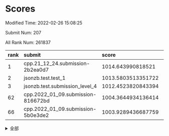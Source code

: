 # Scores

Modified Time: 2022-02-26 15:08:25

Submit Num: 207

All Rank Num: 261837

| rank |               submit               |       score        |       sigma        | pk_num |
| :--- | :--------------------------------- | :----------------- | :----------------- | :----- |
| 1    | cpp.21_12_24.submission-2b2ea0d7   | 1014.643990818521  | 0.8322416333683509 | 5057   |
| 2    | jsonzb.test.test_1                 | 1013.5803513351722 | 0.8372815897478759 | 5057   |
| 3    | jsonzb.test.submission_level_4     | 1012.4523820843394 | 0.7950409492715877 | 5061   |
| 62   | cpp.2022_01_09.submission-816672bd | 1004.3644934136414 | 0.7112066244307521 | 5058   |
| 66   | cpp.2022_01_09.submission-5b0e3de2 | 1003.9289436687759 | 0.7046760509219564 | 5061   |


<details>
<summary>全部</summary>

| rank |                 submit                 |       score        |       sigma        | pk_num |
| :--- | :------------------------------------- | :----------------- | :----------------- | :----- |
| 1    | cpp.21_12_24.submission-2b2ea0d7       | 1014.643990818521  | 0.8322416333683509 | 5057   |
| 2    | jsonzb.test.test_1                     | 1013.5803513351722 | 0.8372815897478759 | 5057   |
| 3    | jsonzb.test.submission_level_4         | 1012.4523820843394 | 0.7950409492715877 | 5061   |
| 4    | gobigger.level_3.submission_level_3_27 | 1012.4257704923922 | 0.7766815798984424 | 5058   |
| 5    | gobigger.level_3.submission_level_3_48 | 1011.5007332213842 | 0.7962731141825404 | 5059   |
| 6    | gobigger.level_3.submission_level_3_17 | 1011.4888557375933 | 0.7959534657264477 | 5060   |
| 7    | gobigger.level_3.submission_level_3_29 | 1011.2640229052597 | 0.779349167942748  | 5060   |
| 8    | gobigger.level_3.submission_level_3_21 | 1011.1917486821638 | 0.7944314555652292 | 5060   |
| 9    | gobigger.level_3.submission_level_3_12 | 1011.1242150516717 | 0.7981451991055662 | 5060   |
| 10   | gobigger.level_3.submission_level_3_8  | 1010.8797042718536 | 0.7607940273352318 | 5062   |
| 11   | gobigger.level_3.submission_level_3_4  | 1010.8348120139174 | 0.7839219117182494 | 5059   |
| 12   | gobigger.level_3.submission_level_3_38 | 1010.83204153367   | 0.7619395825775627 | 5058   |
| 13   | gobigger.level_3.submission_level_3_47 | 1010.7589508052644 | 0.7762528963229809 | 5065   |
| 14   | gobigger.level_3.submission_level_3_14 | 1010.7239983236564 | 0.7734589138311541 | 5060   |
| 15   | gobigger.level_3.submission_level_3_41 | 1010.6379490746602 | 0.7652639953132953 | 5062   |
| 16   | gobigger.level_3.submission_level_3_36 | 1010.6326513982887 | 0.7756093063623405 | 5059   |
| 17   | gobigger.level_3.submission_level_3_31 | 1010.6281268441641 | 0.7873753478226289 | 5060   |
| 18   | gobigger.level_3.submission_level_3_40 | 1010.6220520328924 | 0.7795012070336329 | 5061   |
| 19   | gobigger.level_3.submission_level_3_20 | 1010.5798274167903 | 0.7813570082056834 | 5061   |
| 20   | gobigger.level_3.submission_level_3_25 | 1010.5252143630472 | 0.756751292241005  | 5055   |
| 21   | gobigger.level_3.submission_level_3_32 | 1010.4871471630496 | 0.7564923480627699 | 5060   |
| 22   | gobigger.level_3.submission_level_3_46 | 1010.3524259964225 | 0.7474954640963684 | 5063   |
| 23   | gobigger.level_3.submission_level_3_5  | 1010.3475775375653 | 0.7459999389743603 | 5059   |
| 24   | gobigger.level_3.submission_level_3_13 | 1010.2737447414407 | 0.781852418981286  | 5064   |
| 25   | gobigger.level_3.submission_level_3_18 | 1010.1920642464149 | 0.7574659552593213 | 5061   |
| 26   | gobigger.level_3.submission_level_3_15 | 1010.1147881078388 | 0.7527688269325911 | 5062   |
| 27   | gobigger.level_3.submission_level_3_2  | 1010.0500470378533 | 0.7800119569824924 | 5063   |
| 28   | gobigger.level_3.submission_level_3_23 | 1010.0145604851298 | 0.7673816693877337 | 5061   |
| 29   | gobigger.level_3.submission_level_3_3  | 1009.905819405677  | 0.7721709881976178 | 5056   |
| 30   | gobigger.level_3.submission_level_3_44 | 1009.8248850784036 | 0.7469930727204103 | 5062   |
| 31   | gobigger.level_3.submission_level_3_26 | 1009.7715826236573 | 0.7459548716983667 | 5060   |
| 32   | gobigger.level_3.submission_level_3_43 | 1009.7384972302957 | 0.7737877991040052 | 5054   |
| 33   | gobigger.level_3.submission_level_3_0  | 1009.7229714432698 | 0.7654473016283984 | 5062   |
| 34   | gobigger.level_3.submission_level_3_39 | 1009.69734969257   | 0.7554282265660696 | 5062   |
| 35   | gobigger.level_3.submission_level_3_34 | 1009.6325919773841 | 0.750684452536625  | 5052   |
| 36   | gobigger.level_3.submission_level_3_35 | 1009.6239600842532 | 0.7554556494926962 | 5063   |
| 37   | gobigger.level_3.submission_level_3_49 | 1009.5718146553065 | 0.7575139910925907 | 5054   |
| 38   | gobigger.level_3.submission_level_3_30 | 1009.5481336318502 | 0.7307535892911529 | 5062   |
| 39   | gobigger.level_3.submission_level_3_16 | 1009.4541954185016 | 0.7320532258336626 | 5059   |
| 40   | gobigger.level_3.submission_level_3_1  | 1009.3981164405545 | 0.7372543953720856 | 5063   |
| 41   | gobigger.level_3.submission_level_3_42 | 1009.3577071196648 | 0.7503642528825374 | 5061   |
| 42   | gobigger.level_3.submission_level_3_37 | 1009.3565468997697 | 0.7540467089341186 | 5057   |
| 43   | gobigger.level_3.submission_level_3_28 | 1009.3236300671344 | 0.743758087036288  | 5061   |
| 44   | gobigger.level_3.submission_level_3_19 | 1009.2006250095235 | 0.7490814875766872 | 5060   |
| 45   | gobigger.level_3.submission_level_3_22 | 1009.0901403833582 | 0.7469909917809296 | 5054   |
| 46   | gobigger.level_3.submission_level_3_6  | 1009.0200587686461 | 0.7542204063933982 | 5061   |
| 47   | gobigger.level_3.submission_level_3_33 | 1009.0195223542353 | 0.7469872455145472 | 5062   |
| 48   | gobigger.level_3.submission_level_3_7  | 1008.8203673169256 | 0.7395437314892722 | 5063   |
| 49   | gobigger.level_3.submission_level_3_9  | 1008.7782717986566 | 0.7341641784184361 | 5057   |
| 50   | gobigger.level_3.submission_level_3_24 | 1008.7454724652729 | 0.7476719695933374 | 5061   |
| 51   | gobigger.level_3.submission_level_3_11 | 1008.3925395093469 | 0.7520472063433647 | 5062   |
| 52   | gobigger.level_3.submission_level_3_45 | 1008.1849698467339 | 0.7384439670365022 | 5060   |
| 53   | gobigger.level_3.submission_level_3_10 | 1007.9267328318352 | 0.7331965153586363 | 5061   |
| 54   | gobigger.level_1.submission_level_1_4  | 1005.3888734635312 | 0.7286712646730484 | 5063   |
| 55   | gobigger.level_1.submission_level_1_14 | 1005.115539937175  | 0.7243617120750183 | 5060   |
| 56   | gobigger.level_1.submission_level_1_46 | 1005.0259461673393 | 0.7201831797641902 | 5060   |
| 57   | gobigger.level_1.submission_level_1_7  | 1004.9726832457434 | 0.7245789862440005 | 5058   |
| 58   | gobigger.level_1.submission_level_1_1  | 1004.8704983008744 | 0.7167365305470562 | 5051   |
| 59   | gobigger.level_1.submission_level_1_45 | 1004.7564647466779 | 0.7143222766061859 | 5062   |
| 60   | gobigger.level_1.submission_level_1_5  | 1004.624606728723  | 0.7203027927657175 | 5058   |
| 61   | gobigger.level_1.submission_level_1_29 | 1004.580948381718  | 0.7210187280936439 | 5059   |
| 62   | cpp.2022_01_09.submission-816672bd     | 1004.3644934136414 | 0.7112066244307521 | 5058   |
| 63   | gobigger.level_1.submission_level_1_37 | 1004.1256656523882 | 0.7152200916247354 | 5051   |
| 64   | gobigger.level_1.submission_level_1_2  | 1004.0141921360342 | 0.7049656115838173 | 5061   |
| 65   | gobigger.level_1.submission_level_1_27 | 1003.9752036217287 | 0.7205908024699906 | 5055   |
| 66   | cpp.2022_01_09.submission-5b0e3de2     | 1003.9289436687759 | 0.7046760509219564 | 5061   |
| 67   | gobigger.level_1.submission_level_1_10 | 1003.8229466691903 | 0.71757523351878   | 5061   |
| 68   | gobigger.level_1.submission_level_1_25 | 1003.6877396834963 | 0.7126994429697435 | 5059   |
| 69   | gobigger.level_1.submission_level_1_35 | 1003.6643261904114 | 0.7228438322213611 | 5060   |
| 70   | gobigger.level_1.submission_level_1_17 | 1003.655526638851  | 0.724482604716569  | 5061   |
| 71   | gobigger.level_1.submission_level_1_26 | 1003.6552362046543 | 0.7179885643683886 | 5058   |
| 72   | gobigger.level_1.submission_level_1_15 | 1003.6250980750796 | 0.7151284661793925 | 5055   |
| 73   | gobigger.level_1.submission_level_1_16 | 1003.6112157159804 | 0.7177648093136484 | 5061   |
| 74   | gobigger.level_1.submission_level_1_22 | 1003.5423455027246 | 0.7214685197887314 | 5057   |
| 75   | gobigger.level_1.submission_level_1_33 | 1003.524137443007  | 0.7223426857593042 | 5059   |
| 76   | gobigger.level_1.submission_level_1_6  | 1003.4665673175842 | 0.7128758552802686 | 5062   |
| 77   | gobigger.level_1.submission_level_1_38 | 1003.3020884606428 | 0.7189130144551072 | 5055   |
| 78   | gobigger.level_1.submission_level_1_18 | 1003.266765753512  | 0.7217899391933805 | 5060   |
| 79   | gobigger.level_1.submission_level_1_41 | 1003.213201839899  | 0.717288149262985  | 5059   |
| 80   | gobigger.level_1.submission_level_1_3  | 1003.1990175382364 | 0.7154751356687715 | 5059   |
| 81   | gobigger.level_1.submission_level_1_47 | 1003.187597245292  | 0.7261404054470221 | 5059   |
| 82   | gobigger.level_1.submission_level_1_21 | 1003.1088402003076 | 0.7149032596145961 | 5060   |
| 83   | gobigger.level_1.submission_level_1_30 | 1003.0626732078586 | 0.7125859491973655 | 5060   |
| 84   | gobigger.level_1.submission_level_1_9  | 1002.9884977951008 | 0.7187607301711383 | 5057   |
| 85   | gobigger.level_1.submission_level_1_34 | 1002.9729581388593 | 0.7124145769868685 | 5060   |
| 86   | gobigger.level_1.submission_level_1_44 | 1002.9667445965069 | 0.7013436536272624 | 5058   |
| 87   | gobigger.level_1.submission_level_1_0  | 1002.9417127506424 | 0.7254762924521287 | 5059   |
| 88   | gobigger.level_1.submission_level_1_32 | 1002.8896861421506 | 0.7095249283757623 | 5062   |
| 89   | gobigger.level_1.submission_level_1_40 | 1002.8729537117127 | 0.7106420583904426 | 5062   |
| 90   | gobigger.level_1.submission_level_1_12 | 1002.7325967862366 | 0.7079577072660339 | 5060   |
| 91   | gobigger.level_1.submission_level_1_28 | 1002.7203651738314 | 0.7105327936780501 | 5060   |
| 92   | gobigger.level_1.submission_level_1_43 | 1002.6729035230074 | 0.713097222801309  | 5055   |
| 93   | gobigger.level_1.submission_level_1_8  | 1002.6484407846027 | 0.7169689626925254 | 5058   |
| 94   | gobigger.level_1.submission_level_1_42 | 1002.6295183666526 | 0.7117169224227937 | 5058   |
| 95   | gobigger.level_1.submission_level_1_49 | 1002.3736106113355 | 0.71051063247263   | 5055   |
| 96   | gobigger.level_1.submission_level_1_13 | 1002.3183256734198 | 0.7153376916754711 | 5057   |
| 97   | gobigger.level_1.submission_level_1_23 | 1002.264123570008  | 0.7188759333412891 | 5054   |
| 98   | gobigger.level_1.submission_level_1_19 | 1002.2525310201086 | 0.7130192931788792 | 5059   |
| 99   | gobigger.level_1.submission_level_1_36 | 1002.0993345690315 | 0.7250803081016115 | 5058   |
| 100  | gobigger.level_1.submission_level_1_31 | 1002.0591358474132 | 0.7124331591469254 | 5055   |
| 101  | gobigger.level_1.submission_level_1_11 | 1001.8162790710281 | 0.71238639802035   | 5060   |
| 102  | gobigger.level_1.submission_level_1_48 | 1001.7164648851376 | 0.7253594620726159 | 5061   |
| 103  | gobigger.level_1.submission_level_1_39 | 1001.6717048331275 | 0.7121367523109837 | 5059   |
| 104  | gobigger.level_1.submission_level_1_20 | 1001.6601925323241 | 0.7201595969186514 | 5064   |
| 105  | gobigger.level_1.submission_level_1_24 | 1001.6086077083628 | 0.7198295566827013 | 5057   |
| 106  | gobigger.random.submission_random_41   | 997.7912718030493  | 0.7071628514648887 | 5060   |
| 107  | gobigger.random.submission_random_28   | 997.7083498756457  | 0.7128202397560722 | 5059   |
| 108  | gobigger.random.submission_random_9    | 997.5528405572106  | 0.7098406566207445 | 5064   |
| 109  | gobigger.random.submission_random_45   | 997.3806311361451  | 0.7073095202072974 | 5063   |
| 110  | gobigger.random.submission_random_18   | 997.3043026217711  | 0.7135712986713368 | 5064   |
| 111  | gobigger.random.submission_random_26   | 997.1324254508883  | 0.7093488653428107 | 5058   |
| 112  | gobigger.random.submission_random_43   | 996.8032900872942  | 0.7033854667776251 | 5058   |
| 113  | gobigger.random.submission_random_12   | 996.6415624810547  | 0.7190863574510459 | 5056   |
| 114  | gobigger.random.submission_random_24   | 996.5960235828279  | 0.7060425481237094 | 5061   |
| 115  | gobigger.random.submission_random_35   | 996.4845359269594  | 0.7115502453234175 | 5054   |
| 116  | gobigger.random.submission_random_47   | 996.4710815518838  | 0.7111235114846662 | 5065   |
| 117  | gobigger.random.submission_random_37   | 996.4100508313014  | 0.7196905845741486 | 5059   |
| 118  | gobigger.random.submission_random_40   | 996.3294101512408  | 0.7148806744792189 | 5058   |
| 119  | gobigger.random.submission_random_42   | 996.2754886746433  | 0.7054643985722259 | 5059   |
| 120  | gobigger.random.submission_random_2    | 996.2639547178838  | 0.7178371188850484 | 5058   |
| 121  | gobigger.random.submission_random_33   | 996.1615409815417  | 0.7316617856006481 | 5062   |
| 122  | gobigger.random.submission_random_20   | 996.1305219868445  | 0.7070335238569033 | 5062   |
| 123  | gobigger.random.submission_random_32   | 996.0665140864159  | 0.7162298670492527 | 5062   |
| 124  | gobigger.random.submission_random_5    | 996.0504483208938  | 0.7001310695839582 | 5057   |
| 125  | gobigger.random.submission_random_38   | 996.0090269587967  | 0.7103391797714218 | 5061   |
| 126  | gobigger.random.submission_random_48   | 995.9921043830259  | 0.7040040713959862 | 5064   |
| 127  | gobigger.random.submission_random_14   | 995.9851729424554  | 0.6994559556641501 | 5059   |
| 128  | gobigger.random.submission_random_21   | 995.9653994948173  | 0.7057188215000462 | 5061   |
| 129  | gobigger.random.submission_random_34   | 995.9632803787847  | 0.7203561227137908 | 5066   |
| 130  | gobigger.random.submission_random_7    | 995.9580410109767  | 0.7039299925790613 | 5058   |
| 131  | gobigger.random.submission_random_27   | 995.9082228762693  | 0.7129781386837368 | 5066   |
| 132  | gobigger.random.submission_random_19   | 995.8916617980349  | 0.7111185993834446 | 5060   |
| 133  | gobigger.random.submission_random_11   | 995.8658096982053  | 0.720120877723011  | 5057   |
| 134  | gobigger.random.submission_random_8    | 995.8561565767442  | 0.7049588439134489 | 5058   |
| 135  | gobigger.random.submission_random_39   | 995.815175044084   | 0.6974102734672215 | 5061   |
| 136  | gobigger.random.submission_random_46   | 995.7876312256662  | 0.7141642677548228 | 5057   |
| 137  | gobigger.random.submission_random_30   | 995.7182309866295  | 0.6993593554326701 | 5062   |
| 138  | gobigger.random.submission_random_6    | 995.6658132597237  | 0.7150213069427558 | 5060   |
| 139  | gobigger.random.submission_random_10   | 995.6536825561628  | 0.6981608063548924 | 5057   |
| 140  | gobigger.random.submission_random_36   | 995.5661799684451  | 0.702882519539094  | 5057   |
| 141  | gobigger.random.submission_random_44   | 995.5237568399968  | 0.715124784652402  | 5061   |
| 142  | gobigger.random.submission_random_15   | 995.5208052162407  | 0.7022305714302491 | 5061   |
| 143  | gobigger.random.submission_random_31   | 995.4999684434868  | 0.7059325566704899 | 5058   |
| 144  | gobigger.random.submission_random_29   | 995.4612208054349  | 0.7060487962445414 | 5065   |
| 145  | gobigger.random.submission_random_1    | 995.3959325517318  | 0.6980575247170601 | 5060   |
| 146  | gobigger.random.submission_random_25   | 995.3394746516657  | 0.7150267443505413 | 5061   |
| 147  | gobigger.level_2.submission_level_2_26 | 995.2720481737721  | 0.7090885539804865 | 5063   |
| 148  | gobigger.random.submission_random_22   | 995.2307083664339  | 0.7211313640622994 | 5058   |
| 149  | gobigger.random.submission_random_49   | 995.1475086326589  | 0.7065462672659579 | 5054   |
| 150  | gobigger.random.submission_random_4    | 995.1168177216937  | 0.7177404647263737 | 5060   |
| 151  | gobigger.random.submission_random_17   | 995.0847190244624  | 0.704040886455024  | 5059   |
| 152  | gobigger.random.submission_random_3    | 994.9746621872494  | 0.7001576444454064 | 5056   |
| 153  | gobigger.random.submission_random_16   | 994.7507159330565  | 0.7231882731483049 | 5065   |
| 154  | gobigger.random.submission_random_23   | 994.7498608114947  | 0.7215518383170383 | 5058   |
| 155  | gobigger.random.submission_random_13   | 994.6270253579239  | 0.7297673037910168 | 5059   |
| 156  | gobigger.random.submission_random_0    | 994.6214912592791  | 0.7299800532066287 | 5063   |
| 157  | gobigger.level_2.submission_level_2_28 | 993.6796552212647  | 0.7226475063446153 | 5060   |
| 158  | gobigger.level_2.submission_level_2_10 | 993.3889247738452  | 0.7353961690668332 | 5056   |
| 159  | gobigger.level_2.submission_level_2_34 | 993.3138105885749  | 0.7264456442821892 | 5060   |
| 160  | gobigger.level_2.submission_level_2_30 | 993.2943807655678  | 0.730875179492185  | 5056   |
| 161  | gobigger.level_2.submission_level_2_44 | 993.2250551784684  | 0.7361426437115585 | 5063   |
| 162  | gobigger.level_2.submission_level_2_29 | 993.0911253424139  | 0.736459592367891  | 5057   |
| 163  | gobigger.level_2.submission_level_2_13 | 993.0457019566326  | 0.7487181147544297 | 5062   |
| 164  | gobigger.level_2.submission_level_2_19 | 993.0118480578628  | 0.7377661277065974 | 5060   |
| 165  | gobigger.level_2.submission_level_2_35 | 992.9890886409021  | 0.7374289515143674 | 5059   |
| 166  | gobigger.level_2.submission_level_2_40 | 992.9715413443262  | 0.7426929056667773 | 5060   |
| 167  | gobigger.level_2.submission_level_2_9  | 992.7707952540379  | 0.7323830883345224 | 5060   |
| 168  | gobigger.level_2.submission_level_2_7  | 992.7039834185478  | 0.7430299172808312 | 5059   |
| 169  | gobigger.level_2.submission_level_2_17 | 992.6977698453742  | 0.7418129504926085 | 5061   |
| 170  | gobigger.level_2.submission_level_2_1  | 992.691927905165   | 0.7345062101598092 | 5059   |
| 171  | gobigger.level_2.submission_level_2_4  | 992.674495857012   | 0.750480441312387  | 5064   |
| 172  | gobigger.level_2.submission_level_2_38 | 992.6199711814206  | 0.744332333302674  | 5064   |
| 173  | gobigger.level_2.submission_level_2_0  | 992.5895875587124  | 0.7182690823635568 | 5060   |
| 174  | gobigger.level_2.submission_level_2_18 | 992.5438476359394  | 0.7412824872075843 | 5061   |
| 175  | gobigger.level_2.submission_level_2_23 | 992.4889829365235  | 0.7485816158321273 | 5062   |
| 176  | gobigger.level_2.submission_level_2_48 | 992.4589851336494  | 0.7395362890074787 | 5061   |
| 177  | gobigger.level_2.submission_level_2_8  | 992.3133096617032  | 0.7320078436922516 | 5064   |
| 178  | gobigger.level_2.submission_level_2_39 | 992.085952786703   | 0.7444622616262899 | 5057   |
| 179  | gobigger.level_2.submission_level_2_2  | 992.0793678204669  | 0.746228279885323  | 5059   |
| 180  | gobigger.level_2.submission_level_2_43 | 992.0182252246543  | 0.7549534804457803 | 5056   |
| 181  | gobigger.level_2.submission_level_2_24 | 991.8491943138087  | 0.7527315174115273 | 5062   |
| 182  | gobigger.level_2.submission_level_2_12 | 991.8179767186684  | 0.7448594554043849 | 5055   |
| 183  | gobigger.level_2.submission_level_2_14 | 991.8040004593956  | 0.7377294266229827 | 5061   |
| 184  | gobigger.level_2.submission_level_2_25 | 991.7173879812769  | 0.762738008179382  | 5062   |
| 185  | gobigger.level_2.submission_level_2_15 | 991.6755254454885  | 0.7547961187408052 | 5059   |
| 186  | gobigger.level_2.submission_level_2_11 | 991.6188836514465  | 0.7482914128760669 | 5059   |
| 187  | gobigger.level_2.submission_level_2_46 | 991.5892035855172  | 0.7401476400419058 | 5056   |
| 188  | gobigger.level_2.submission_level_2_33 | 991.5782872328873  | 0.7495588947329871 | 5057   |
| 189  | gobigger.level_2.submission_level_2_27 | 991.5493951892627  | 0.7621046442515692 | 5065   |
| 190  | gobigger.level_2.submission_level_2_22 | 991.4924638257885  | 0.7675642112288362 | 5057   |
| 191  | gobigger.level_2.submission_level_2_6  | 991.4406976853927  | 0.740336622251681  | 5061   |
| 192  | gobigger.level_2.submission_level_2_42 | 991.3604175492043  | 0.7659589006783809 | 5061   |
| 193  | gobigger.level_2.submission_level_2_36 | 991.261844551234   | 0.7540833992711523 | 5057   |
| 194  | gobigger.level_2.submission_level_2_5  | 991.2594350576808  | 0.7510660617511312 | 5063   |
| 195  | gobigger.level_2.submission_level_2_37 | 991.2378975409339  | 0.7496978314437026 | 5060   |
| 196  | gobigger.level_2.submission_level_2_45 | 991.1293098736708  | 0.7470810074227182 | 5063   |
| 197  | gobigger.level_2.submission_level_2_3  | 991.1252794277627  | 0.760842790854131  | 5063   |
| 198  | gobigger.level_2.submission_level_2_49 | 991.0452401591539  | 0.7566038413198156 | 5065   |
| 199  | gobigger.level_2.submission_level_2_41 | 991.0064600473916  | 0.7436144889084483 | 5064   |
| 200  | gobigger.level_2.submission_level_2_20 | 990.9906681570706  | 0.7331540052310599 | 5060   |
| 201  | gobigger.level_2.submission_level_2_31 | 990.9217424370338  | 0.7628291201221885 | 5059   |
| 202  | gobigger.level_2.submission_level_2_32 | 990.8487350615949  | 0.7717431346695826 | 5056   |
| 203  | gobigger.level_2.submission_level_2_21 | 990.6490855106715  | 0.7775491464917393 | 5059   |
| 204  | gobigger.level_2.submission_level_2_47 | 990.635440263444   | 0.7566066907086333 | 5057   |
| 205  | gobigger.level_2.submission_level_2_16 | 990.6140459619464  | 0.7518909564163151 | 5059   |
| 206  | gobigger.none.submission_none_0        | 977.9600506036564  | 1.3454132994378136 | 5061   |
| 207  | gobigger.none.submission_none_1        | 977.5787714528798  | 1.4019067194120591 | 5060   |

</details>
